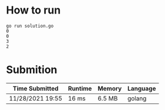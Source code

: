 # How to run

```
go run solution.go
0
0
3
2
```

# Submition

Time Submitted | Runtime | Memory | Language
-------------- | ------ | ------- | ------ |
11/28/2021 19:55| 16 ms |	6.5 MB | golang
